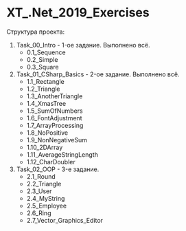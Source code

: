 # XT_.Net_2019_Exercises
Структура проекта:
1. Task_00_Intro - 1-ое задание. Выполнено всё.
   * 0.1_Sequence
   * 0.2_Simple
   * 0.3_Square
2. Task_01_CSharp_Basics - 2-ое задание. Выполнено всё.
   * 1.1_Rectangle
   * 1.2_Triangle
   * 1.3_AnotherTriangle
   * 1.4_XmasTree
   * 1.5_SumOfNumbers
   * 1.6_FontAdjustment
   * 1.7_ArrayProcessing
   * 1.8_NoPositive
   * 1.9_NonNegativeSum
   * 1.10_2DArray
   * 1.11_AverageStringLength
   * 1.12_CharDoubler
3. Task_02_OOP - 3-е задание.
   * 2.1_Round
   * 2.2_Triangle
   * 2.3_User
   * 2.4_MyString
   * 2.5_Employee
   * 2.6_Ring
   * 2.7_Vector_Graphics_Editor
